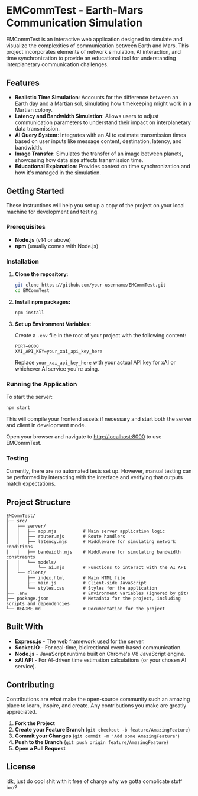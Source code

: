 # EMCommTest - Earth-Mars Communication Simulation

EMCommTest is an interactive web application designed to simulate and visualize the complexities of communication between Earth and Mars. This project incorporates elements of network simulation, AI interaction, and time synchronization to provide an educational tool for understanding interplanetary communication challenges.

## Features

- **Realistic Time Simulation**: Accounts for the difference between an Earth day and a Martian sol, simulating how timekeeping might work in a Martian colony.
- **Latency and Bandwidth Simulation**: Allows users to adjust communication parameters to understand their impact on interplanetary data transmission.
- **AI Query System**: Integrates with an AI to estimate transmission times based on user inputs like message content, destination, latency, and bandwidth.
- **Image Transfer**: Simulates the transfer of an image between planets, showcasing how data size affects transmission time.
- **Educational Explanation**: Provides context on time synchronization and how it's managed in the simulation.

## Getting Started

These instructions will help you set up a copy of the project on your local machine for development and testing.

### Prerequisites

- **Node.js** (v14 or above)
- **npm** (usually comes with Node.js)

### Installation

1. **Clone the repository:**

   ```bash
   git clone https://github.com/your-username/EMCommTest.git
   cd EMCommTest
   ```

2. **Install npm packages:**

   ```bash
   npm install
   ```

3. **Set up Environment Variables:**

   Create a `.env` file in the root of your project with the following content:

   ```env
   PORT=8000
   XAI_API_KEY=your_xai_api_key_here
   ```

   Replace `your_xai_api_key_here` with your actual API key for xAI or whichever AI service you're using.

### Running the Application

To start the server:

```bash
npm start
```

This will compile your frontend assets if necessary and start both the server and client in development mode.

Open your browser and navigate to [http://localhost:8000](http://localhost:8000) to use EMCommTest.

### Testing

Currently, there are no automated tests set up. However, manual testing can be performed by interacting with the interface and verifying that outputs match expectations.

## Project Structure

```
EMCommTest/
├── src/
│   ├── server/
│   │   ├── app.mjs          # Main server application logic
│   │   ├── router.mjs       # Route handlers
│   │   ├── latency.mjs      # Middleware for simulating network conditions
│   │   ├── bandwidth.mjs    # Middleware for simulating bandwidth constraints
│   │   └── models/
│   │       └── ai.mjs       # Functions to interact with the AI API
│   └── client/
│       ├── index.html       # Main HTML file
│       ├── main.js          # Client-side JavaScript
│       └── styles.css       # Styles for the application
├── .env                     # Environment variables (ignored by git)
├── package.json             # Metadata for the project, including scripts and dependencies
└── README.md                # Documentation for the project
```

## Built With

- **Express.js** - The web framework used for the server.
- **Socket.IO** - For real-time, bidirectional event-based communication.
- **Node.js** - JavaScript runtime built on Chrome's V8 JavaScript engine.
- **xAI API** - For AI-driven time estimation calculations (or your chosen AI service).

## Contributing

Contributions are what make the open-source community such an amazing place to learn, inspire, and create. Any contributions you make are greatly appreciated.

1. **Fork the Project**
2. **Create your Feature Branch** (`git checkout -b feature/AmazingFeature`)
3. **Commit your Changes** (`git commit -m 'Add some AmazingFeature'`)
4. **Push to the Branch** (`git push origin feature/AmazingFeature`)
5. **Open a Pull Request**

## License
idk, just do cool shit with it free of charge why we gotta complicate stuff bro?
